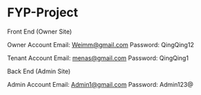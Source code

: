 # FYP-Project
Front End (Owner Site)

Owner Account 
Email: Weimm@gmail.com
Password: QingQing12


Tenant Account
Email: menas@gmail.com
Password: QingQing1


Back End (Admin Site)

Admin Account
Email: Admin1@gmail.com
Password: Admin123@

